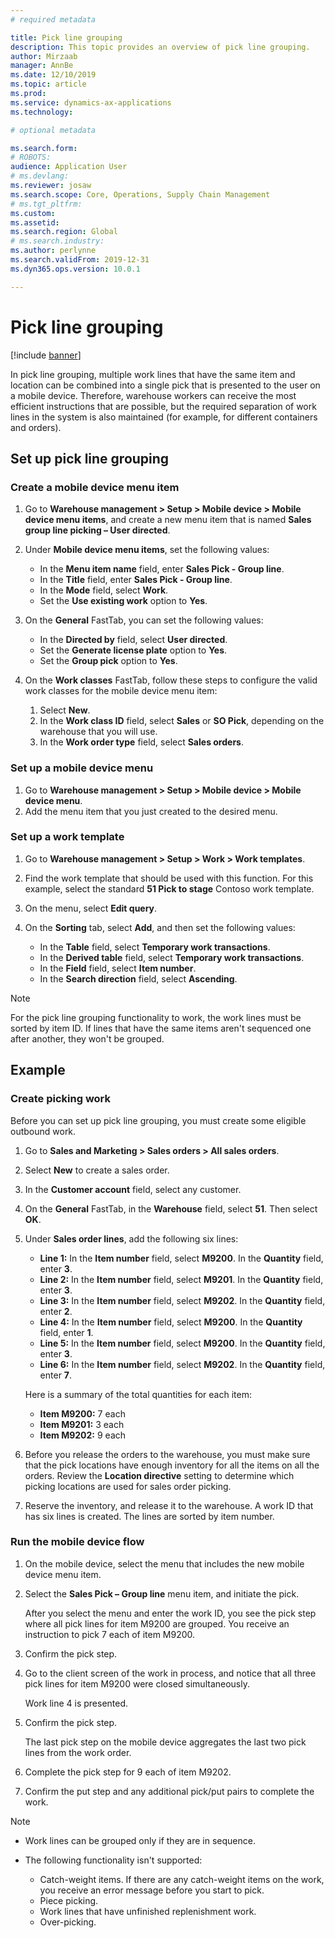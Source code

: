 ```yaml
---
# required metadata

title: Pick line grouping
description: This topic provides an overview of pick line grouping.
author: Mirzaab
manager: AnnBe
ms.date: 12/10/2019
ms.topic: article
ms.prod: 
ms.service: dynamics-ax-applications
ms.technology: 

# optional metadata

ms.search.form: 
# ROBOTS: 
audience: Application User
# ms.devlang: 
ms.reviewer: josaw
ms.search.scope: Core, Operations, Supply Chain Management
# ms.tgt_pltfrm: 
ms.custom: 
ms.assetid: 
ms.search.region: Global
# ms.search.industry: 
ms.author: perlynne
ms.search.validFrom: 2019-12-31
ms.dyn365.ops.version: 10.0.1

---
```


# Pick line grouping

[!include [banner](../includes/banner.md)]

In pick line grouping, multiple work lines that have the same item and location can be combined into a single pick that is presented to the user on a mobile device. Therefore, warehouse workers can receive the most efficient instructions that are possible, but the required separation of work lines in the system is also maintained (for example, for different containers and orders).

## Set up pick line grouping

### Create a mobile device menu item

1. Go to **Warehouse management \> Setup \> Mobile device \> Mobile device menu items**, and create a new menu item that is named **Sales group line picking – User directed**.
2. Under **Mobile device menu items**, set the following values:

    - In the **Menu item name** field, enter **Sales Pick - Group line**.
    - In the **Title** field, enter **Sales Pick - Group line**.
    - In the **Mode** field, select **Work**.
    - Set the **Use existing work** option to **Yes**.

3. On the **General** FastTab, you can set the following values:

    - In the **Directed by** field, select **User directed**.
    - Set the **Generate license plate** option to **Yes**.
    - Set the **Group pick** option to **Yes**.

4. On the **Work classes** FastTab, follow these steps to configure the valid work classes for the mobile device menu item:

    1. Select **New**.
    2. In the **Work class ID** field, select **Sales** or **SO Pick**, depending on the warehouse that you will use.
    3. In the **Work order type** field, select **Sales orders**.

### Set up a mobile device menu

1. Go to **Warehouse management \> Setup \> Mobile device \> Mobile device menu**. 
1. Add the menu item that you just created to the desired menu.

### Set up a work template

1. Go to **Warehouse management \> Setup \> Work \> Work templates**.
1. Find the work template that should be used with this function. For this example, select the standard **51 Pick to stage** Contoso work template.
1. On the menu, select **Edit query**.
1. On the **Sorting** tab, select **Add**, and then set the following values:

    - In the **Table** field, select **Temporary work transactions**.
    - In the **Derived table** field, select **Temporary work transactions**.
    - In the **Field** field, select **Item number**.
    - In the **Search direction** field, select **Ascending**.

> [!NOTE]
> For the pick line grouping functionality to work, the work lines must be sorted by item ID. If lines that have the same items aren't sequenced one after another, they won't be grouped.

## Example

### Create picking work

Before you can set up pick line grouping, you must create some eligible outbound work.

1. Go to **Sales and Marketing \> Sales orders \> All sales orders**.
2. Select **New** to create a sales order. 
3. In the **Customer account** field, select any customer. 
4. On the **General** FastTab, in the **Warehouse** field, select **51**. Then select **OK**.
5. Under **Sales order lines**, add the following six lines:

    - **Line 1:** In the **Item number** field, select **M9200**. In the **Quantity** field, enter **3**.
    - **Line 2:** In the **Item number** field, select **M9201**. In the **Quantity** field, enter **3**. 
    - **Line 3:** In the **Item number** field, select **M9202**. In the **Quantity** field, enter **2**. 
    - **Line 4:** In the **Item number** field, select **M9200**. In the **Quantity** field, enter **1**. 
    - **Line 5:** In the **Item number** field, select **M9200**. In the **Quantity** field, enter **3**.
    - **Line 6:** In the **Item number** field, select **M9202**. In the **Quantity** field, enter **7**. 

    Here is a summary of the total quantities for each item:

    - **Item M9200:** 7 each
    - **Item M9201:** 3 each
    - **Item M9202:** 9 each

6. Before you release the orders to the warehouse, you must make sure that the pick locations have enough inventory for all the items on all the orders. Review the **Location directive** setting to determine which picking locations are used for sales order picking.
7. Reserve the inventory, and release it to the warehouse. A work ID that has six lines is created. The lines are sorted by item number.

### Run the mobile device flow

1. On the mobile device, select the menu that includes the new mobile device menu item.
1. Select the **Sales Pick – Group line** menu item, and initiate the pick.

    After you select the menu and enter the work ID, you see the pick step where all pick lines for item M9200 are grouped. You receive an instruction to pick 7 each of item M9200.

1. Confirm the pick step. 
1. Go to the client screen of the work in process, and notice that all three pick lines for item M9200 were closed simultaneously.

    Work line 4 is presented.

1. Confirm the pick step.

    The last pick step on the mobile device aggregates the last two pick lines from the work order.

1. Complete the pick step for 9 each of item M9202.
1. Confirm the put step and any additional pick/put pairs to complete the work.

> [!NOTE]
> - Work lines can be grouped only if they are in sequence.
> - The following functionality isn't supported:
>
>    - Catch-weight items. If there are any catch-weight items on the work, you receive an error message before you start to pick.
>    - Piece picking.
>    - Work lines that have unfinished replenishment work.
>    - Over-picking.
